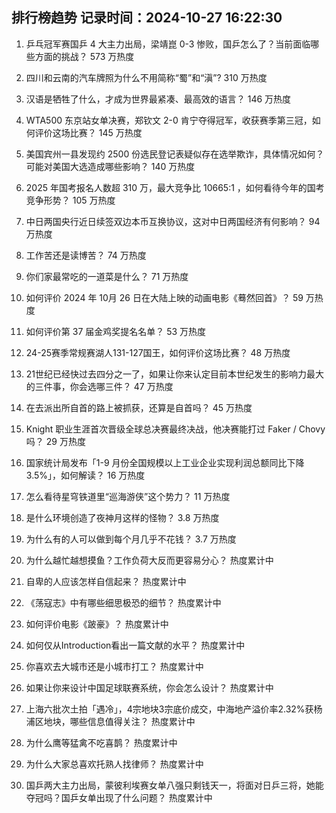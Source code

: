 
## 排行榜趋势 记录时间：2024-10-27 16:22:30
  
  1. 乒乓冠军赛国乒 4 大主力出局，梁靖崑 0-3 惨败，国乒怎么了？当前面临哪些方面的挑战？ 573 万热度
    
  2. 四川和云南的汽车牌照为什么不用简称“蜀”和“滇”? 310 万热度
    
  3. 汉语是牺牲了什么，才成为世界最紧凑、最高效的语言？ 146 万热度
    
  4. WTA500 东京站女单决赛，郑钦文 2-0 肯宁夺得冠军，收获赛季第三冠，如何评价这场比赛？ 145 万热度
    
  5. 美国宾州一县发现约 2500 份选民登记表疑似存在选举欺诈，具体情况如何？可能对美国大选造成哪些影响？ 140 万热度
    
  6. 2025 年国考报名人数超 310 万，最大竞争比 10665:1 ，如何看待今年的国考竞争形势？ 105 万热度
    
  7. 中日两国央行近日续签双边本币互换协议，这对中日两国经济有何影响？ 94 万热度
    
  8. 工作苦还是读博苦？ 74 万热度
    
  9. 你们家最常吃的一道菜是什么？ 71 万热度
    
  10. 如何评价 2024 年 10月 26 日在大陆上映的动画电影《蓦然回首》？ 59 万热度
    
  11. 如何评价第 37 届金鸡奖提名名单？ 53 万热度
    
  12. 24-25赛季常规赛湖人131-127国王，如何评价这场比赛？ 48 万热度
    
  13. 21世纪已经快过去四分之一了，如果让你来认定目前本世纪发生的影响力最大的三件事，你会选哪三件？ 47 万热度
    
  14. 在去派出所自首的路上被抓获，还算是自首吗？ 45 万热度
    
  15. Knight 职业生涯首次晋级全球总决赛最终决战，他决赛能打过 Faker / Chovy 吗？ 29 万热度
    
  16. 国家统计局发布「1-9 月份全国规模以上工业企业实现利润总额同比下降 3.5%」，如何解读？ 16 万热度
    
  17. 怎么看待星穹铁道里“巡海游侠”这个势力？ 11 万热度
    
  18. 是什么环境创造了夜神月这样的怪物？ 3.8 万热度
    
  19. 为什么有的人可以做到每个月几乎不花钱？ 3.7 万热度
    
  20. 为什么越忙越想摸鱼？工作负荷大反而更容易分心？ 热度累计中
    
  21. 自卑的人应该怎样自信起来？ 热度累计中
    
  22. 《荡寇志》中有哪些细思极恐的细节？ 热度累计中
    
  23. 如何评价电影《跛豪》？ 热度累计中
    
  24. 如何仅从Introduction看出一篇文献的水平？ 热度累计中
    
  25. 你喜欢去大城市还是小城市打工？ 热度累计中
    
  26. 如果让你来设计中国足球联赛系统，你会怎么设计？ 热度累计中
    
  27. 上海六批次土拍「遇冷」，4宗地块3宗底价成交，中海地产溢价率2.32%获杨浦区地块，哪些信息值得关注？ 热度累计中
    
  28. 为什么鹰等猛禽不吃喜鹊？ 热度累计中
    
  29. 为什么大家总喜欢托熟人找律师？ 热度累计中
    
  30. 国乒两大主力出局，蒙彼利埃赛女单八强只剩钱天一，将面对日乒三将，她能夺冠吗？国乒女单出现了什么问题？ 热度累计中
    